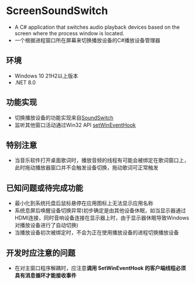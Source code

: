 # ScreenSoundSwitch
- A C# application that switches audio playback devices based on the screen where the process window is located.
- 一个根据进程窗口所在屏幕来切换播放设备的C#播放设备管理器
## 环境
- Windows 10 21H2以上版本
- .NET 8.0
## 功能实现
- 切换播放设备的功能实现来自[SoundSwitch](https://github.com/Belphemur/SoundSwitch/tree/dev/SoundSwitch)
- 监听其他窗口活动通过Win32 API [setWinEventHook](https://learn.microsoft.com/zh-cn/windows/win32/api/winuser/nf-winuser-setwineventhook)
## 特别注意
- 当音乐软件打开桌面歌词时，播放音频的线程有可能会被绑定在歌词窗口上，此时拖动播放器窗口并不会触发设备切换，拖动歌词可正常触发
## 已知问题或待完成功能
- 最小化到系统托盘后鼠标悬停在应用图标上无法显示应用名称
- 系统息屏后唤醒设备切换异常(初步确定是由其他设备休眠，如当显示器通过HDMI连接，同时音响设备连接在显示器上时，由于显示器休眠导致Windows对播放设备进行了自动切换)
- 当播放设备初次被绑定时，不会为正在使用播放设备的进程切换播放设备
## 开发时应注意的问题
- 在对主窗口程序解耦时，应注意**调用 SetWinEventHook 的客户端线程必须具有消息循环才能接收事件**
